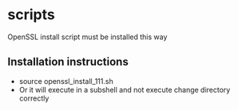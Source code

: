 # scripts
OpenSSL install script must be installed this way

## Installation instructions 
- source openssl_install_111.sh
- Or it will execute in a subshell and not execute change directory correctly

